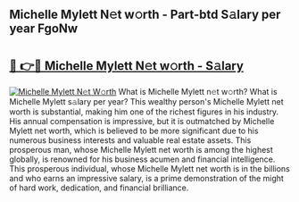 ## Michelle Mylett N𝚎t w𝚘rth - Part-btd S𝚊lary per year FgoNw

# <h2><a href="http://gc3vzdr.nevu.top/?p=Michelle+Mylett">🔗 👉🔴 Michelle Mylett N𝚎t w𝚘rth - S𝚊lary</a></h2>

[![Michelle Mylett N𝚎t W𝚘rth](https://i.imgur.com/Oavwk0R.jpeg)](http://gc3vzdr.nevu.top/?p=Michelle+Mylett)
What is Michelle Mylett n𝚎t w𝚘rth? What is Michelle Mylett s𝚊lary per year?
This wealthy person's Michelle Mylett net worth is substantial, making him one of the richest figures in his industry. His annual compensation is impressive, but it is outmatched by Michelle Mylett net worth, which is believed to be more significant due to his numerous business interests and valuable real estate assets. This prosperous man, whose Michelle Mylett net worth is among the highest globally, is renowned for his business acumen and financial intelligence. This prosperous individual, whose Michelle Mylett net worth is in the billions and who earns an impressive salary, is a prime demonstration of the might of hard work, dedication, and financial brilliance.
